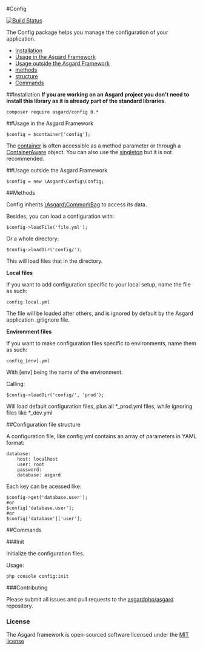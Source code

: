 #Config

[![Build Status](https://travis-ci.org/asgardphp/config.svg?branch=master)](https://travis-ci.org/asgardphp/config)

The Config package helps you manage the configuration of your application.

- [Installation](#installation)
- [Usage in the Asgard Framework](#usage-asgard)
- [Usage outside the Asgard Framework](#usage-outside)
- [methods](#methods)
- [structure](#structure)
- [Commands](#commands)

<a name="installation"></a>
##Installation
**If you are working on an Asgard project you don't need to install this library as it is already part of the standard libraries.**

	composer require asgard/config 0.*

<a name="usage-asgard"></a>
##Usage in the Asgard Framework

	$config = $container['config'];

The [container](docs/container) is often accessible as a method parameter or through a [ContainerAware](docs/container#containeraware) object. You can also use the [singleton](docs/container#usage-outside) but it is not recommended.

<a name="usage-outside"></a>
##Usage outside the Asgard Framework

	$config = new \Asgard\Config\Config;

<a name="methods"></a>
##Methods

Config inherits [\Asgard\Common\Bag](docs/bag) to access its data.

Besides, you can load a configuration with:

	$config->loadFile('file.yml');

Or a whole directory:

	$config->loadDir('config/');

This will load files that in the directory.

**Local files**

If you want to add configuration specific to your local setup, name the file as such:

	config.local.yml

The file will be loaded after others, and is ignored by default by the Asgard application .gitignore file.

**Environment files**

If you want to make configuration files specific to environments, name them as such:

	config_[env].yml

With [env] being the name of the environment.

Calling:

	$config->loadDir('config/', 'prod');

Will load default configuration files, plus all *_prod.yml files, while ignoring files like *_dev.yml

<a name="structure"></a>
##Configuration file structure

A configuration file, like config.yml contains an array of parameters in YAML format:

	database:
		host: localhost
		user: root
		password:
		database: asgard

Each key can be acessed like:

	$config->get('database.user');
	#or
	$config['database.user'];
	#or
	$config['database']['user'];

<a name="commands"></a>
##Commands

###Init

Initialize the configuration files.

Usage:

	php console config:init

###Contributing

Please submit all issues and pull requests to the [asgardphp/asgard](http://github.com/asgardphp/asgard) repository.

### License

The Asgard framework is open-sourced software licensed under the [MIT license](http://opensource.org/licenses/MIT)